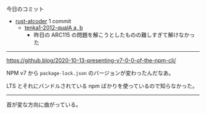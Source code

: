 今日のコミット

- [rust-atcoder](https://github.com/bouzuya/rust-atcoder) 1 commit
  - [tenka1-2012-qualA a, b](https://github.com/bouzuya/rust-atcoder/commit/33d21023882bba620e2fe6d138be5b7365f44f61)
    - 昨日の ARC115 の問題を解こうとしたものの難しすぎて解けなかった

---

<https://github.blog/2020-10-13-presenting-v7-0-0-of-the-npm-cli/>

NPM v7 から `package-lock.json` のバージョンが変わったんだなあ。

LTS とそれにバンドルされている npm ばかりを使っているので知らなかった。

---

首が変な方向に曲がっている。
